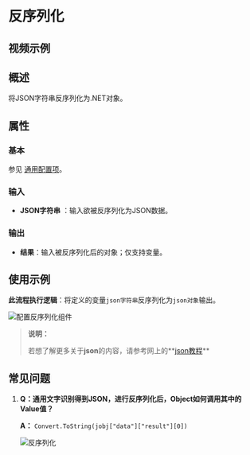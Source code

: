 # 反序列化

## 视频示例

## 概述

将JSON字符串反序列化为.NET对象。

## 属性

### 基本

参见 [通用配置项](../../Appendix/CommonConfigurationItems.md)。

### 输入

- **JSON字符串** ：输入欲被反序列化为JSON数据。

### 输出

- **结果**：输入被反序列化后的对象；仅支持变量。

## 使用示例

**此流程执行逻辑**：将定义的变量`json字符串`反序列化为`json对象`输出。

![配置反序列化组件](https://docimages.blob.core.chinacloudapi.cn/images/Activities/DeserializeObject3.png)

> **说明：**
>
> 若想了解更多关于**json**的内容，请参考网上的**[json教程](https://www.runoob.com/json/json-tutorial.html)**

## 常见问题

1. **Q：通用文字识别得到JSON，进行反序列化后，Object如何调用其中的Value值？**

    **A：** `Convert.ToString(jobj["data"]["result"][0])`

    ![反序列化](https://docimages.blob.core.chinacloudapi.cn/images/Activities/json20210825.png)
